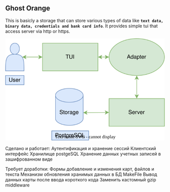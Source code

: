 ## Ghost Orange

This is basicly a storage that can store various types of data like **`text data, binary data, credentials and bank card info`**. It provides simple tui that access server via http or https.

![general scheme](./assets/data_flow_scheme.svg)

Сделано и работает:
Аутентификация и хранение сессий
Клиентский интерфейс
Хранилище postgeSQL
Хранение данных учетных записей в зашифрованном виде

Требует доработки:
Формы добавление и изменения карт, файлов и текста
Механизм обновления хранимых данных в БД
MakeFile
Вывод данных карты после ввода короткого кода
Заменить кастомный gzip middleware
